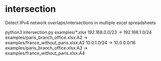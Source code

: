 # intersection
Detect IPv4 network overlaps/intersections in multiple excel spreadsheets

python3 intersection.py examples/*.xlsx
  192.168.0.0/23 -> 192.168.1.0/24  examples/paris_branch_office.xlsx:A2 -> examples/france_without_paris.xlsx:A2
  10.0.1.0/24 -> 10.0.0.0/16  examples/paris_branch_office.xlsx:A3 -> examples/france_without_paris.xlsx:A4
 